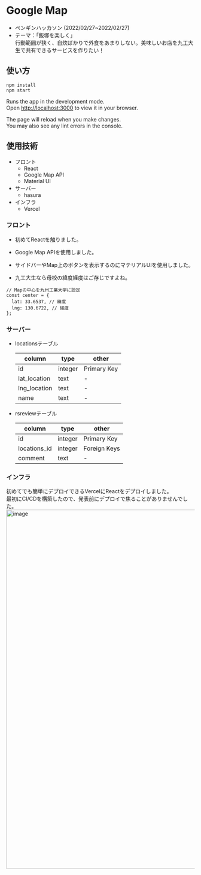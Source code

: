 # Google Map
- ペンギンハッカソン (2022/02/27~2022/02/27)  
- テーマ：「飯塚を楽しく」  
行動範囲が狭く、自炊ばかりで外食をあまりしない。美味しいお店を九工大生で共有できるサービスを作りたい！

## 使い方
```
npm install
npm start
```

Runs the app in the development mode.\
Open [http://localhost:3000](http://localhost:3000) to view it in your browser.

The page will reload when you make changes.\
You may also see any lint errors in the console.

## 使用技術
- フロント
  - React
  - Google Map API
  - Material UI
- サーバー
  - hasura
- インフラ
  - Vercel

### フロント
- 初めてReactを触りました。
- Google Map APIを使用しました。
- サイドバーやMap上のボタンを表示するのにマテリアルUIを使用しました。

- 九工大生なら母校の緯度経度はご存じですよね。
```
// Mapの中心を九州工業大学に設定
const center = {
  lat: 33.6537, // 緯度
  lng: 130.6722, // 経度
};
```

### サーバー
- locationsテーブル

  | column | type | other |
  | - | - | - |
  | id | integer | Primary Key |
  | lat_location | text | - |
  | lng_location | text | - |
  | name | text | - |

- rsreviewテーブル

  | column | type | other |
  | - | - | - |
  | id | integer | Primary Key |
  | locations_id | integer | Foreign Keys |
  | comment | text | - |

### インフラ
初めてでも簡単にデプロイできるVercelにReactをデプロイしました。  
最初にCI/CDを構築したので、発表前にデプロイで焦ることがありませんでした。
<img width="960" alt="image" src="https://user-images.githubusercontent.com/121243826/221764288-d18c3526-3611-47da-afe1-8c5355fcb890.png">

